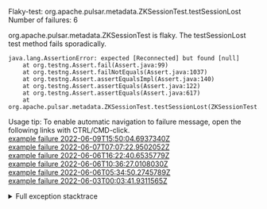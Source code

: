         
Flaky-test: org.apache.pulsar.metadata.ZKSessionTest.testSessionLost
Number of failures: 6

org.apache.pulsar.metadata.ZKSessionTest is flaky. The testSessionLost test method fails sporadically.

```
java.lang.AssertionError: expected [Reconnected] but found [null]
	at org.testng.Assert.fail(Assert.java:99)
	at org.testng.Assert.failNotEquals(Assert.java:1037)
	at org.testng.Assert.assertEqualsImpl(Assert.java:140)
	at org.testng.Assert.assertEquals(Assert.java:122)
	at org.testng.Assert.assertEquals(Assert.java:617)
	at org.apache.pulsar.metadata.ZKSessionTest.testSessionLost(ZKSessionTest.java:93)
```

Usage tip: To enable automatic navigation to failure message, open the following links with CTRL/CMD-click.  
[example failure 2022-06-09T15:50:04.6937340Z](https://github.com/apache/pulsar/runs/6815614493?check_suite_focus=true#step:10:630)  
[example failure 2022-06-07T07:07:22.9502052Z](https://github.com/apache/pulsar/runs/6768767341?check_suite_focus=true#step:10:528)  
[example failure 2022-06-06T16:22:40.6535779Z](https://github.com/apache/pulsar/runs/6758466639?check_suite_focus=true#step:10:11893)  
[example failure 2022-06-06T10:36:27.0108030Z](https://github.com/apache/pulsar/runs/6753618339?check_suite_focus=true#step:10:532)  
[example failure 2022-06-06T05:34:50.2745789Z](https://github.com/apache/pulsar/runs/6750401138?check_suite_focus=true#step:10:10292)  
[example failure 2022-06-03T00:03:41.9311565Z](https://github.com/apache/pulsar/runs/6717562871?check_suite_focus=true#step:10:1191)  


<details>
<summary>Full exception stacktrace</summary>
<code><pre>
java.lang.AssertionError: expected [Reconnected] but found [null]
	at org.testng.Assert.fail(Assert.java:99)
	at org.testng.Assert.failNotEquals(Assert.java:1037)
	at org.testng.Assert.assertEqualsImpl(Assert.java:140)
	at org.testng.Assert.assertEquals(Assert.java:122)
	at org.testng.Assert.assertEquals(Assert.java:617)
	at org.apache.pulsar.metadata.ZKSessionTest.testSessionLost(ZKSessionTest.java:93)
	at java.base/jdk.internal.reflect.NativeMethodAccessorImpl.invoke0(Native Method)
	at java.base/jdk.internal.reflect.NativeMethodAccessorImpl.invoke(NativeMethodAccessorImpl.java:77)
	at java.base/jdk.internal.reflect.DelegatingMethodAccessorImpl.invoke(DelegatingMethodAccessorImpl.java:43)
	at java.base/java.lang.reflect.Method.invoke(Method.java:568)
	at org.testng.internal.MethodInvocationHelper.invokeMethod(MethodInvocationHelper.java:132)
	at org.testng.internal.InvokeMethodRunnable.runOne(InvokeMethodRunnable.java:45)
	at org.testng.internal.InvokeMethodRunnable.call(InvokeMethodRunnable.java:73)
	at org.testng.internal.InvokeMethodRunnable.call(InvokeMethodRunnable.java:11)
	at java.base/java.util.concurrent.FutureTask.run(FutureTask.java:264)
	at java.base/java.util.concurrent.ThreadPoolExecutor.runWorker(ThreadPoolExecutor.java:1136)
	at java.base/java.util.concurrent.ThreadPoolExecutor$Worker.run(ThreadPoolExecutor.java:635)
	at java.base/java.lang.Thread.run(Thread.java:833)

</pre></code>
</details>

